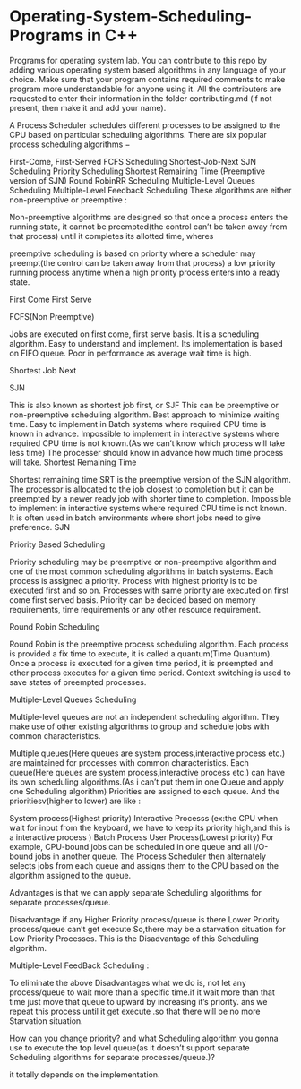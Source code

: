# Operating-System-Scheduling-Programs in C++
Programs for operating system lab.
You can contribute to this repo by adding various operating system based algorithms in any language of your choice.
Make sure that your program contains required comments to make program more understandable for anyone using it.
All the contributers are requested to enter their information in the folder contributing.md (if not present, then make it and add your name).


A Process Scheduler schedules different processes to be assigned to the CPU based on particular scheduling algorithms. There are six popular process scheduling algorithms −

First-Come, First-Served FCFS Scheduling
Shortest-Job-Next SJN Scheduling
Priority Scheduling
Shortest Remaining Time (Preemptive version of SJN)
Round RobinRR Scheduling
Multiple-Level Queues Scheduling
Multiple-Level Feedback Scheduling
These algorithms are either non-preemptive or preemptive :

Non-preemptive algorithms are designed so that once a process enters the running state, it cannot be preempted(the control can’t be taken away from that process) until it completes its allotted time, wheres

preemptive scheduling is based on priority where a scheduler may preempt(the control can be taken away from that process) a low priority running process anytime when a high priority process enters into a ready state.

First Come First Serve

FCFS(Non Preemptive)

Jobs are executed on first come, first serve basis.
It is a scheduling algorithm.
Easy to understand and implement.
Its implementation is based on FIFO queue.
Poor in performance as average wait time is high.

Shortest Job Next

SJN

This is also known as shortest job first, or SJF
This can be preemptive or non-preemptive scheduling algorithm.
Best approach to minimize waiting time.
Easy to implement in Batch systems where required CPU time is known in advance.
Impossible to implement in interactive systems where required CPU time is not known.(As we can’t know which process will take less time)
The processer should know in advance how much time process will take.
Shortest Remaining Time

Shortest remaining time SRT is the preemptive version of the SJN algorithm.
The processor is allocated to the job closest to completion but it can be preempted by a newer ready job with shorter time to completion.
Impossible to implement in interactive systems where required CPU time is not known.
It is often used in batch environments where short jobs need to give preference.
SJN


Priority Based Scheduling

Priority scheduling may be preemptive or non-preemptive algorithm and one of the most common scheduling algorithms in batch systems.
Each process is assigned a priority. Process with highest priority is to be executed first and so on.
Processes with same priority are executed on first come first served basis.
Priority can be decided based on memory requirements, time requirements or any other resource requirement.

Round Robin Scheduling

Round Robin is the preemptive process scheduling algorithm.
Each process is provided a fix time to execute, it is called a quantum(Time Quantum).
Once a process is executed for a given time period, it is preempted and other process executes for a given time period.
Context switching is used to save states of preempted processes.

Multiple-Level Queues Scheduling

Multiple-level queues are not an independent scheduling algorithm. They make use of other existing algorithms to group and schedule jobs with common characteristics.

Multiple queues(Here queues are system process,interactive process etc.) are maintained for processes with common characteristics.
Each queue(Here queues are system process,interactive process etc.) can have its own scheduling algorithms.(As i can’t put them in one Queue and apply one Scheduling algorithm)
Priorities are assigned to each queue.
And the prioritiesv(higher to lower) are like :

System process(Highest priority)
Interactive Processs (ex:the CPU when wait for input from the keyboard, we have to keep its priority high,and this is a interactive process )
Batch Process
User Process(Lowest priority)
For example, CPU-bound jobs can be scheduled in one queue and all I/O-bound jobs in another queue. The Process Scheduler then alternately selects jobs from each queue and assigns them to the CPU based on the algorithm assigned to the queue.


Advantages is that we can apply separate Scheduling algorithms for separate processes/queue.

Disadvantage if any Higher Priority process/queue is there Lower Priority process/queue can’t get execute So,there may be a starvation situation for Low Priority Processes. This is the Disadvantage of this Scheduling algorithm.

Multiple-Level FeedBack Scheduling :

To eliminate the above Disadvantages what we do is, not let any process/queue to wait more than a specific time.if it wait more than that time just move that queue to upward by increasing it’s priority. ans we repeat this process until it get execute .so that there will be no more Starvation situation.

How can you change priority? and what Scheduling algorithm you gonna use to execute the top level queue(as it doesn’t support separate Scheduling algorithms for separate processes/queue.)?

it totally depends on the implementation.


